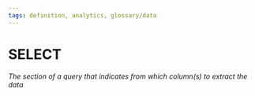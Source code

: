 ```yaml
---
tags: definition, analytics, glossary/data
---
```

#  SELECT
*The section of a query that indicates from which column(s) to extract the data*